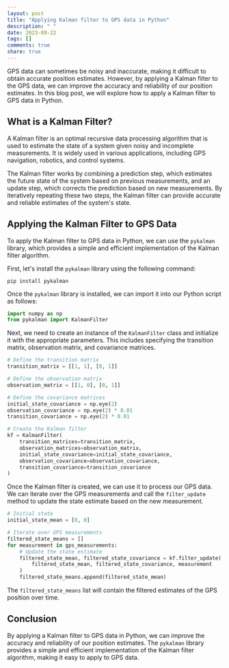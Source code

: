 ```yaml
---
layout: post
title: "Applying Kalman filter to GPS data in Python"
description: " "
date: 2023-09-22
tags: []
comments: true
share: true
---
```


GPS data can sometimes be noisy and inaccurate, making it difficult to obtain accurate position estimates. However, by applying a Kalman filter to the GPS data, we can improve the accuracy and reliability of our position estimates. In this blog post, we will explore how to apply a Kalman filter to GPS data in Python.

## What is a Kalman Filter?

A Kalman filter is an optimal recursive data processing algorithm that is used to estimate the state of a system given noisy and incomplete measurements. It is widely used in various applications, including GPS navigation, robotics, and control systems.

The Kalman filter works by combining a prediction step, which estimates the future state of the system based on previous measurements, and an update step, which corrects the prediction based on new measurements. By iteratively repeating these two steps, the Kalman filter can provide accurate and reliable estimates of the system's state.

## Applying the Kalman Filter to GPS Data

To apply the Kalman filter to GPS data in Python, we can use the `pykalman` library, which provides a simple and efficient implementation of the Kalman filter algorithm.

First, let's install the `pykalman` library using the following command:

```
pip install pykalman
```

Once the `pykalman` library is installed, we can import it into our Python script as follows:

```python
import numpy as np
from pykalman import KalmanFilter
```

Next, we need to create an instance of the `KalmanFilter` class and initialize it with the appropriate parameters. This includes specifying the transition matrix, observation matrix, and covariance matrices.

```python
# Define the transition matrix
transition_matrix = [[1, 1], [0, 1]]

# Define the observation matrix
observation_matrix = [[1, 0], [0, 1]]

# Define the covariance matrices
initial_state_covariance = np.eye(2)
observation_covariance = np.eye(2) * 0.01
transition_covariance = np.eye(2) * 0.01

# Create the Kalman filter
kf = KalmanFilter(
    transition_matrices=transition_matrix,
    observation_matrices=observation_matrix,
    initial_state_covariance=initial_state_covariance,
    observation_covariance=observation_covariance,
    transition_covariance=transition_covariance
)
```

Once the Kalman filter is created, we can use it to process our GPS data. We can iterate over the GPS measurements and call the `filter_update` method to update the state estimate based on the new measurement.

```python
# Initial state
initial_state_mean = [0, 0]

# Iterate over GPS measurements
filtered_state_means = []
for measurement in gps_measurements:
    # Update the state estimate
    filtered_state_mean, filtered_state_covariance = kf.filter_update(
        filtered_state_mean, filtered_state_covariance, measurement
    )
    filtered_state_means.append(filtered_state_mean)
```

The `filtered_state_means` list will contain the filtered estimates of the GPS position over time.

## Conclusion

By applying a Kalman filter to GPS data in Python, we can improve the accuracy and reliability of our position estimates. The `pykalman` library provides a simple and efficient implementation of the Kalman filter algorithm, making it easy to apply to GPS data.